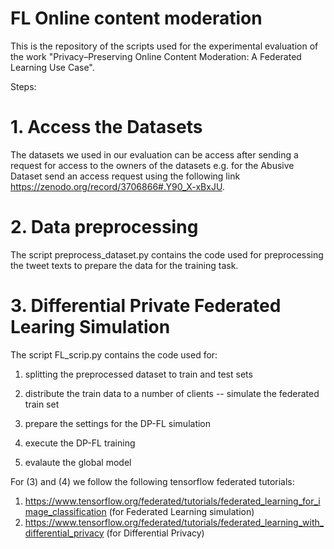 # FL Online content moderation

This is the repository of the scripts used for the experimental evaluation of the work "Privacy–Preserving Online Content Moderation: A Federated
Learning Use Case".

Steps:

# 1. Access the Datasets
The datasets we used in our evaluation can be access after sending a request for access to the owners of the datasets e.g. for
the Abusive Dataset send an access request using the following link https://zenodo.org/record/3706866#.Y90_X-xBxJU.

# 2. Data preprocessing
The script preprocess_dataset.py contains the code used for preprocessing the tweet texts to prepare the data for the training task.

# 3. Differential Private Federated Learing Simulation
The script FL_scrip.py contains the code used for:

1) splitting the preprocessed dataset to train and test sets

2) distribute the train data to a number of clients -- simulate the federated train set

3) prepare the settings for the DP-FL simulation

4) execute the DP-FL training

5) evalaute the global model

For (3) and (4) we follow the following tensorflow federated tutorials: 
1. https://www.tensorflow.org/federated/tutorials/federated_learning_for_image_classification (for Federated Learning simulation)
2. https://www.tensorflow.org/federated/tutorials/federated_learning_with_differential_privacy (for Differential Privacy)




